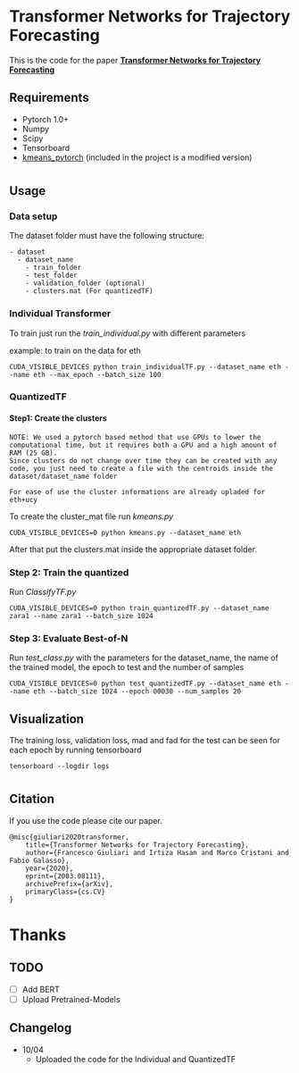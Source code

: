 # Transformer Networks for Trajectory Forecasting
This is the code for the paper **<a href="https://arxiv.org/abs/2003.08111">Transformer Networks for Trajectory Forecasting</a>**




## Requirements
  - Pytorch 1.0+
  - Numpy
  - Scipy
  - Tensorboard
  - <a href="https://github.com/overshiki/kmeans_pytorch">kmeans_pytorch</a> (included in the project is a modified version)
#
## Usage

### Data setup
The dataset folder must have the following structure:

    - dataset
      - dataset_name
        - train_folder
        - test_folder
        - validation_folder (optional) 
        - clusters.mat (For quantizedTF)
### Individual Transformer
To train just run the *train_individual.py* with different parameters

example: to train on the data for eth
```
CUDA_VISIBLE_DEVICES python train_individualTF.py --dataset_name eth --name eth --max_epoch --batch_size 100 
```

### QuantizedTF
#### Step1: Create the clusters
```
NOTE: We used a pytorch based method that use GPUs to lower the computational time, but it requires both a GPU and a high amount of RAM (25 GB).
Since clusters do not change over time they can be created with any code, you just need to create a file with the centroids inside the dataset/dataset_name folder

For ease of use the cluster informations are already upladed for eth+ucy
```

To create the cluster_mat file run *kmeans.py*
```
CUDA_VISIBLE_DEVICES=0 python kmeans.py --dataset_name eth
```
After that put the clusters.mat inside the appropriate dataset folder.

### Step 2: Train the quantized
Run *ClassifyTF.py*

```
CUDA_VISIBLE_DEVICES=0 python train_quantizedTF.py --dataset_name zara1 --name zara1 --batch_size 1024
```

### Step 3: Evaluate Best-of-N
Run *test_class.py* with the parameters for the dataset_name, the name of the trained model, the epoch to test and the number of samples


```
CUDA_VISIBLE_DEVICES=0 python test_quantizedTF.py --dataset_name eth --name eth --batch_size 1024 --epoch 00030 --num_samples 20
```


## Visualization
The training loss, validation loss, mad and fad for the test can be seen for each epoch by running tensorboard
```
tensorboard --logdir logs
```
#


## Citation
If you use the code please cite our paper.
```
@misc{giuliari2020transformer,
    title={Transformer Networks for Trajectory Forecasting},
    author={Francesco Giuliari and Irtiza Hasan and Marco Cristani and Fabio Galasso},
    year={2020},
    eprint={2003.08111},
    archivePrefix={arXiv},
    primaryClass={cs.CV}
}
```

# Thanks




## TODO
- [ ] Add BERT
- [ ] Upload Pretrained-Models

## Changelog

 - 10/04 
   - Uploaded the code for the Individual and QuantizedTF

